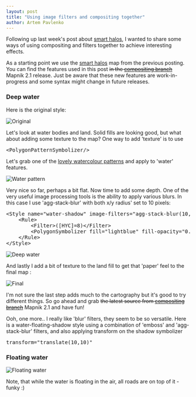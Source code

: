 ```yaml
---
layout: post
title: "Using image filters and compositing together"
author: Artem Pavlenko
---
```


Following up last week's post about  [smart halos](http://mapnik.org/news/2012/04/20/smart-halos/), I wanted to share some ways of using compositing and filters together to achieve interesting effects.

As a starting point we use the [smart halos](http://mapnik.org/news/2012/04/20/smart-halos/) map from the previous posting. You can find the features used in this post <strike>in the [compositing branch](https://github.com/mapnik/mapnik/tree/compositing)</strike> Mapnik 2.1 release. Just be aware that these new features are work-in-progress and some syntax might change in future releases.

### Deep water

Here is the original style:

![Original](http://farm8.staticflickr.com/7097/7115591757_4694130077.jpg)

Let's look at water bodies and land. Solid fills are looking good, but what about adding some texture to the map? One way to add 'texture' is to use <pre>&lt;PolygonPatternSymbolizer/&gt;</pre>

Let's grab one of the [lovely watercolour patterns](http://content.stamen.com/watercolor_textures) and apply to 'water' features.

![Water pattern](http://farm9.staticflickr.com/8014/7115591987_19bb33e3e7.jpg)

Very nice so far, perhaps a bit flat. Now time to add some depth. One of the very useful image processing tools is the ability to apply various blurs. In this case I use 'agg-stack-blur' with both x/y radius' set to 10 pixels:

<pre>
&lt;Style name="water-shadow" image-filters="agg-stack-blur(10,10)" comp-op="dst-over"&gt;
	&lt;Rule&gt;
		&lt;Filter&gt;([HYC]=8)&lt;/Filter&gt;
		&lt;PolygonSymbolizer fill="lightblue" fill-opacity="0.4" smooth="0.7" transform="translate(0,0)" /&gt;
	&lt;/Rule&gt;
&lt;/Style&gt;
</pre>

![Deep water](http://farm9.staticflickr.com/8005/7115592183_a8e1f39488.jpg)


And lastly I add a bit of texture to the land fill to get that 'paper' feel to the final map :

![Final](http://farm8.staticflickr.com/7199/7115592503_8318044641.jpg)

I'm not sure the last step adds much to the cartography but it's good to try different things. So go ahead and grab <strike>the latest source from [compositing branch](https://github.com/mapnik/mapnik/tree/compositing)</strike> Mapnik 2.1 and have fun!

Ooh, one more.. I really like 'blur' filters, they seem to be so versatile. Here is a water-floating-shadow style using a combination of 'emboss' and 'agg-stack-blur' filters, and also applying transform on the shadow symbolizer 
<pre>transform="translate(10,10)"</pre>

### Floating water 

![Floating water](http://farm8.staticflickr.com/7060/6969593532_d6716f0234.jpg)

Note, that while the water is floating in the air, all roads are on top of it - funky :)








